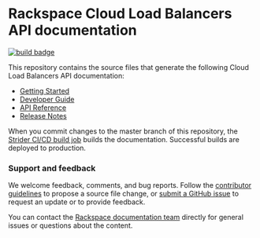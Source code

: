 # Rackspace Cloud Load Balancers API documentation

[![build badge](https://build.developer.rackspace.com/rackerlabs/docs-cloud-load-balancers/badge?branch=master)](https://build.developer.rackspace.com/rackerlabs/docs-cloud-load-balancers/)

This repository contains the source files that generate the following Cloud Load Balancers API documentation: 

* [Getting Started](https://developer.rackspace.com/docs/cloud-load-balancers/v1/developer-guide/#getting-started)
* [Developer Guide](https://developer.rackspace.com/docs/cloud-load-balancers/v1/developer-guide/#developer-guide)
* [API Reference](https://developer.rackspace.com/docs/cloud-load-balancers/v1/developer-guide/#api-reference)
* [Release Notes](https://developer.rackspace.com/docs/cloud-load-balancers/v1/developer-guide/#release-notes)

When you commit changes to the master branch of this repository, the 
[Strider CI/CD build job](https://build.developer.rackspace.com/rackerlabs/docs-cloud-load-balancers/) 
builds the documentation. Successful builds are deployed to production.

### Support and feedback

We welcome feedback, comments, and bug reports. Follow the 
[contributor guidelines](CONTRIBUTING.md) 
to propose a source file change, or [submit a GitHub issue](https://github.com/rackerlabs/docs-cloud-load-balancers/issues/new) 
to request an update or to provide feedback.

You can contact the [Rackspace documentation team](mailto:devdoc@rackspace.com) directly for general issues 
or questions about the content. 
